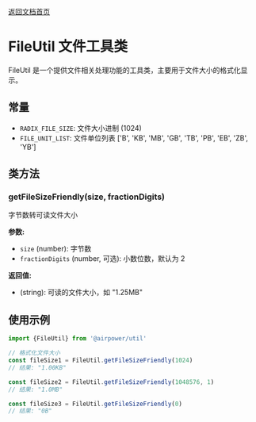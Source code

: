 [返回文档首页](../README.md)

# FileUtil 文件工具类

FileUtil 是一个提供文件相关处理功能的工具类，主要用于文件大小的格式化显示。

## 常量

- `RADIX_FILE_SIZE`: 文件大小进制 (1024)
- `FILE_UNIT_LIST`: 文件单位列表 ['B', 'KB', 'MB', 'GB', 'TB', 'PB', 'EB', 'ZB', 'YB']

## 类方法

### getFileSizeFriendly(size, fractionDigits)

字节数转可读文件大小

**参数:**

- `size` (number): 字节数
- `fractionDigits` (number, 可选): 小数位数，默认为 2

**返回值:**

- (string): 可读的文件大小，如 "1.25MB"

## 使用示例

```typescript
import {FileUtil} from '@airpower/util'

// 格式化文件大小
const fileSize1 = FileUtil.getFileSizeFriendly(1024)
// 结果: "1.00KB"

const fileSize2 = FileUtil.getFileSizeFriendly(1048576, 1)
// 结果: "1.0MB"

const fileSize3 = FileUtil.getFileSizeFriendly(0)
// 结果: "0B"
```